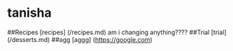 # tanisha


##Recipes
[recipes] (/recipes.md)
am i changing anything????
##Trial
[trial] (/desserts.md)
##agg
[aggg] (https://google.com)



